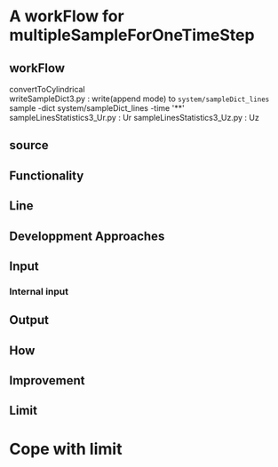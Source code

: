 # A workFlow for multipleSampleForOneTimeStep

## workFlow
convertToCylindrical   
writeSampleDict3.py : write(append mode) to `system/sampleDict_lines`   
sample -dict system/sampleDict_lines -time '**'   
sampleLinesStatistics3_Ur.py : Ur
sampleLinesStatistics3_Uz.py : Uz

## source

## Functionality

## Line

## Developpment Approaches

## Input
### Internal input

## Output

## How

## Improvement

## Limit

# Cope with limit
